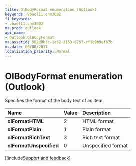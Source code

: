 ```yaml
---
title: OlBodyFormat enumeration (Outlook)
keywords: vbaol11.chm3092
f1_keywords:
- vbaol11.chm3092
ms.prod: outlook
api_name:
- Outlook.OlBodyFormat
ms.assetid: 502d9b3c-1a52-3153-675f-cf1b9b9ef67b
ms.date: 06/08/2017
localization_priority: Normal
---
```



# OlBodyFormat enumeration (Outlook)

Specifies the format of the body text of an item.



|Name|Value|Description|
|:-----|:-----|:-----|
| **olFormatHTML**|2|HTML format|
| **olFormatPlain**|1|Plain format|
| **olFormatRichText**|3|Rich text format|
| **olFormatUnspecified**|0|Unspecified format|

[!include[Support and feedback](~/includes/feedback-boilerplate.md)]